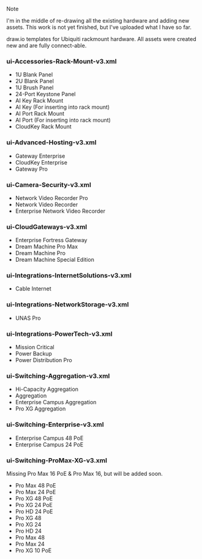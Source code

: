 > [!NOTE]
> I'm in the middle of re-drawing all the existing hardware and adding new assets.
> This work is not yet finished, but I've uploaded what I have so far.


draw.io templates for Ubiquiti rackmount hardware.
All assets were created new and are fully connect-able.

### ui-Accessories-Rack-Mount-v3.xml
- 1U Blank Panel
- 2U Blank Panel
- 1U Brush Panel
- 24-Port Keystone Panel
- AI Key Rack Mount
- AI Key (For inserting into rack mount)
- AI Port Rack Mount
- AI Port (For inserting into rack mount)
- CloudKey Rack Mount

### ui-Advanced-Hosting-v3.xml
- Gateway Enterprise
- CloudKey Enterprise
- Gateway Pro

### ui-Camera-Security-v3.xml
- Network Video Recorder Pro
- Network Video Recorder
- Enterprise Network Video Recorder

### ui-CloudGateways-v3.xml
- Enterprise Fortress Gateway
- Dream Machine Pro Max
- Dream Machine Pro
- Dream Machine Special Edition

### ui-Integrations-InternetSolutions-v3.xml
- Cable Internet

### ui-Integrations-NetworkStorage-v3.xml
- UNAS Pro

### ui-Integrations-PowerTech-v3.xml
- Mission Critical
- Power Backup
- Power Distribution Pro

### ui-Switching-Aggregation-v3.xml
- Hi-Capacity Aggregation
- Aggregation
- Enterprise Campus Aggregation
- Pro XG Aggregation

### ui-Switching-Enterprise-v3.xml
- Enterprise Campus 48 PoE
- Enterprise Campus 24 PoE

### ui-Switching-ProMax-XG-v3.xml
Missing Pro Max 16 PoE & Pro Max 16, but will be added soon.
- Pro Max 48 PoE
- Pro Max 24 PoE
- Pro XG 48 PoE
- Pro XG 24 PoE
- Pro HD 24 PoE
- Pro XG 48
- Pro XG 24
- Pro HD 24
- Pro Max 48
- Pro Max 24
- Pro XG 10 PoE
